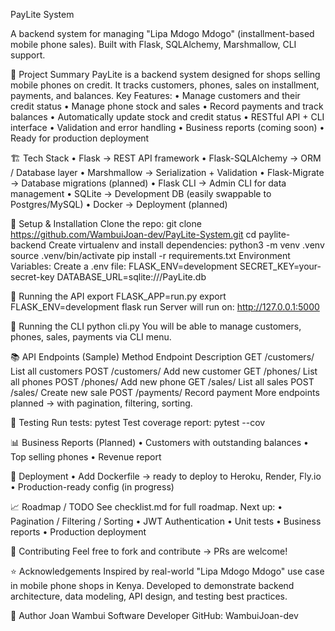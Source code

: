PayLite System

A backend system for managing "Lipa Mdogo Mdogo" (installment-based mobile phone sales).
Built with Flask, SQLAlchemy, Marshmallow, CLI support.

📌 Project Summary
PayLite is a backend system designed for shops selling mobile phones on credit.
It tracks customers, phones, sales on installment, payments, and balances.
Key Features:
    • Manage customers and their credit status
    • Manage phone stock and sales
    • Record payments and track balances
    • Automatically update stock and credit status
    • RESTful API + CLI interface
    • Validation and error handling
    • Business reports (coming soon)
    • Ready for production deployment

🏗️ Tech Stack
    • Flask → REST API framework
    • Flask-SQLAlchemy → ORM / Database layer
    • Marshmallow → Serialization + Validation
    • Flask-Migrate → Database migrations (planned)
    • Flask CLI → Admin CLI for data management
    • SQLite → Development DB (easily swappable to Postgres/MySQL)
    • Docker → Deployment (planned)

🚀 Setup & Installation
Clone the repo:
git clone https://github.com/WambuiJoan-dev/PayLite-System.git
cd paylite-backend
Create virtualenv and install dependencies:
python3 -m venv .venv
source .venv/bin/activate
pip install -r requirements.txt
Environment Variables:
Create a .env file:
FLASK_ENV=development
SECRET_KEY=your-secret-key
DATABASE_URL=sqlite:///PayLite.db

🏃 Running the API
export FLASK_APP=run.py
export FLASK_ENV=development
flask run
Server will run on: http://127.0.0.1:5000

🏃 Running the CLI
python cli.py
You will be able to manage customers, phones, sales, payments via CLI menu.

📚 API Endpoints (Sample)
Method
Endpoint
Description
GET
/customers/
List all customers
POST
/customers/
Add new customer
GET
/phones/
List all phones
POST
/phones/
Add new phone
GET
/sales/
List all sales
POST
/sales/
Create new sale
POST
/payments/
Record payment
More endpoints planned → with pagination, filtering, sorting.

🧪 Testing
Run tests:
pytest
Test coverage report:
pytest --cov

📊 Business Reports (Planned)
    • Customers with outstanding balances
    • Top selling phones
    • Revenue report

🚢 Deployment
    • Add Dockerfile → ready to deploy to Heroku, Render, Fly.io
    • Production-ready config (in progress)

📈 Roadmap / TODO
See checklist.md for full roadmap.
Next up:
    • Pagination / Filtering / Sorting
    • JWT Authentication
    • Unit tests
    • Business reports
    • Production deployment

🤝 Contributing
Feel free to fork and contribute → PRs are welcome!

⭐ Acknowledgements
Inspired by real-world "Lipa Mdogo Mdogo" use case in mobile phone shops in Kenya.
Developed to demonstrate backend architecture, data modeling, API design, and testing best practices.

👤 Author
Joan Wambui
Software Developer
GitHub: WambuiJoan-dev